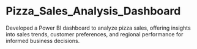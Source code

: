 # Pizza_Sales_Analysis_Dashboard
Developed a Power BI dashboard to analyze pizza sales, offering insights into sales trends, customer preferences, and regional performance for informed business decisions.
